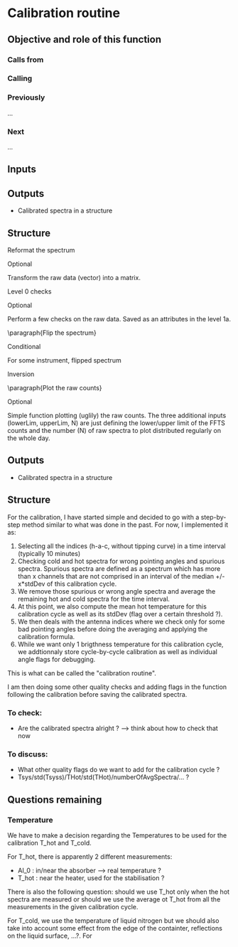 # Calibration routine

## Objective and role of this function

### Calls from


### Calling


### Previously
...

### Next
...

## Inputs


## Outputs
* Calibrated spectra in a structure



## Structure

Reformat the spectrum

Optional

Transform the raw data (vector) into a matrix.

Level 0 checks

Optional

Perform a few checks on the raw data. Saved as an attributes in the level 1a.

\paragraph{Flip the spectrum}

Conditional

For some instrument, flipped spectrum

Inversion

\paragraph{Plot the raw counts}

Optional

Simple function plotting (uglily) the raw counts. The three additional inputs (lowerLim, upperLim, N) are just defining
the lower/upper limit of the FFTS counts and the number (N) of raw spectra to plot distributed regularly on the whole day.

## Outputs
* Calibrated spectra in a structure

## Structure
For the calibration, I have started simple and decided to go with a step-by-step method similar to what was done in the past. For now, I implemented it as:
1. Selecting all the indices (h-a-c, without tipping curve) in a time interval (typically 10 minutes)
2. Checking cold and hot spectra for wrong pointing angles and spurious spectra. Spurious spectra are defined as a spectrum which has more than x channels that are not comprised in an interval of the median +/- x*stdDev of this calibration cycle. 
3. We remove those spurious or wrong angle spectra and average the remaining hot and cold spectra for the time interval.
2. At this point, we also compute the mean hot temperature for this calibration cycle as well as its stdDev (flag over a certain threshold ?).
4. We then deals with the antenna indices where we check only for some bad pointing angles before doing the averaging and applying the calibration formula.
5. While we want only 1 brigthness temperature for this calibration cycle, we addtionnaly store cycle-by-cycle calibration as well as individual angle flags for debugging.

This is what can be called the "calibration routine".

I am then doing some other quality checks and adding flags in the function following the calibration before saving the calibrated spectra. 

### To check:
* Are the calibrated spectra alright ? --> think about how to check that now

### To discuss:
* What other quality flags do we want to add for the calibration cycle ?
* Tsys/std(Tsyss)/THot/std(THot)/numberOfAvgSpectra/... ?

## Questions remaining
### Temperature

We have to make a decision regarding the Temperatures to be used for the calibration T_hot and T_cold. 

For T_hot, there is apparently 2 different measurements:
* AI_0 : in/near the absorber --> real temperature ?
* T_hot : near the heater, used for the stabilisation ?

There is also the following question: should we use T_hot only when the hot spectra are measured or should we use the average ot T_hot from all the measurements in the given calibration cycle. 

For T_cold, we use the temperature of liquid nitrogen but we should also take into account some effect from the edge of the containter, reflections on the liquid surface, ...?. For